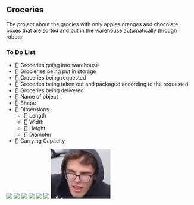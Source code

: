 ## Groceries

<p>The project about the grocies with only apples oranges and chocolate boxes that are sorted and put in the warehouse
automatically through robots.</p>

### To Do List ###

- [] Groceries going into warehouse
- [] Grocieries being put in storage
- [] Groceries being requested
- [] Groceries being taken out and packaged according to the requested
- [] Groceries being delivered
- [] Name of object
- [] Shape
- [] Dimensions
     - [] Length
     - [] Width
     - [] Height
     - [] Diameter
- [] Carrying Capacity

<p>
<img src="https://i.kym-cdn.com/entries/icons/original/000/021/245/crippling_depression.jpg"></img>
<img src="https://i.ytimg.com/vi/ZT5CtLP2t0g/maxresdefault.jpg"></img>
<img src="https://i.ytimg.com/vi/t6YjvlSGx8M/maxresdefault.jpg"></img>
<img src="https://vignette.wikia.nocookie.net/steven-universe/images/4/49/Kitchen_gun.png/revision/latest?cb=20151021170602"></img>
<img src="https://i.kym-cdn.com/entries/icons/mobile/000/004/781/ainsley.jpg"></img>
<img src="https://i.ytimg.com/vi/7zpxgyG7eGk/maxresdefault.jpg"></img> 
<img src="Depression.png"></img>
</p>

<a href="https://www.youtube.com/embed/SLEdsI731J4?ecver=1" target="_blank">

</a>